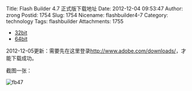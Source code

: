 Title: Flash Builder 4.7 正式版下载地址
Date: 2012-12-04 09:53:47
Author: zrong
Postid: 1754
Slug: 1754
Nicename: flashbuilder4-7
Category: technology
Tags: flashbuilder
Attachments: 1755

-   [32bit](http://trials3.adobe.com/AdobeProducts/FLBR/4_7/win32/FlashBuilder_4_7_LS10.exe)
-   [64bit](http://trials3.adobe.com/AdobeProducts/FLBR/4_7/win64/FlashBuilder_4_7_LS10_win64.exe)

2012-12-05更新：需要先在这里登录<http://www.adobe.com/downloads/>，才能下载成功。<!--more-->

截图一张：

![](/wp-content/uploads/2012/12/fb47.png "fb47")

